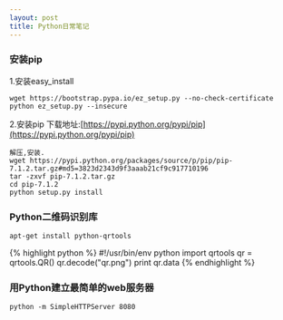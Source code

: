 ```yaml
---
layout: post
title: Python日常笔记
---
```


### 安装pip ###

1.安装easy_install

    wget https://bootstrap.pypa.io/ez_setup.py --no-check-certificate
    python ez_setup.py --insecure
    
2.安装pip 下载地址:[https://pypi.python.org/pypi/pip](https://pypi.python.org/pypi/pip)

    解压,安装.
    wget https://pypi.python.org/packages/source/p/pip/pip-7.1.2.tar.gz#md5=3823d2343d9f3aaab21cf9c917710196
    tar -zxvf pip-7.1.2.tar.gz 
    cd pip-7.1.2
    python setup.py install

### Python二维码识别库 ###

    apt-get install python-qrtools

{% highlight python %}
    #!/usr/bin/env python
    import qrtools
    qr = qrtools.QR()
    qr.decode("qr.png")
    print qr.data
{% endhighlight %}


### 用Python建立最简单的web服务器 ###

    python -m SimpleHTTPServer 8080
